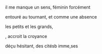 il me manque un sens, féminin forcément

entouré au tournant, et comme une absence

les petits et les grands,

, accroit la croyance


déçu hésitant, des citésb imme,ses




























